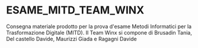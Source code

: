 # ESAME_MITD_TEAM_WINX
Consegna materiale prodotto per la prova d'esame Metodi Informatici per la Trasformazione Digitale (MITD). Il Team Winx si compone di Brusadin Tania, Del castello Davide, Maurizzi Giada e Ragagni Davide
